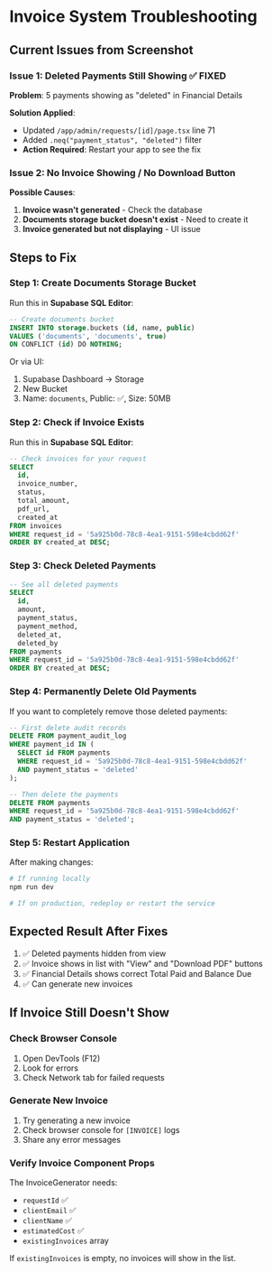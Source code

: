 # Invoice System Troubleshooting

## Current Issues from Screenshot

### Issue 1: Deleted Payments Still Showing ✅ FIXED
**Problem**: 5 payments showing as "deleted" in Financial Details

**Solution Applied**:
- Updated `/app/admin/requests/[id]/page.tsx` line 71
- Added `.neq("payment_status", "deleted")` filter
- **Action Required**: Restart your app to see the fix

### Issue 2: No Invoice Showing / No Download Button
**Possible Causes**:

1. **Invoice wasn't generated** - Check the database
2. **Documents storage bucket doesn't exist** - Need to create it
3. **Invoice generated but not displaying** - UI issue

## Steps to Fix

### Step 1: Create Documents Storage Bucket

Run this in **Supabase SQL Editor**:

```sql
-- Create documents bucket
INSERT INTO storage.buckets (id, name, public)
VALUES ('documents', 'documents', true)
ON CONFLICT (id) DO NOTHING;
```

Or via UI:
1. Supabase Dashboard → Storage
2. New Bucket
3. Name: `documents`, Public: ✅, Size: 50MB

### Step 2: Check if Invoice Exists

Run this in **Supabase SQL Editor**:

```sql
-- Check invoices for your request
SELECT
  id,
  invoice_number,
  status,
  total_amount,
  pdf_url,
  created_at
FROM invoices
WHERE request_id = '5a925b0d-78c8-4ea1-9151-598e4cbdd62f'
ORDER BY created_at DESC;
```

### Step 3: Check Deleted Payments

```sql
-- See all deleted payments
SELECT
  id,
  amount,
  payment_status,
  payment_method,
  deleted_at,
  deleted_by
FROM payments
WHERE request_id = '5a925b0d-78c8-4ea1-9151-598e4cbdd62f'
ORDER BY created_at DESC;
```

### Step 4: Permanently Delete Old Payments

If you want to completely remove those deleted payments:

```sql
-- First delete audit records
DELETE FROM payment_audit_log
WHERE payment_id IN (
  SELECT id FROM payments
  WHERE request_id = '5a925b0d-78c8-4ea1-9151-598e4cbdd62f'
  AND payment_status = 'deleted'
);

-- Then delete the payments
DELETE FROM payments
WHERE request_id = '5a925b0d-78c8-4ea1-9151-598e4cbdd62f'
AND payment_status = 'deleted';
```

### Step 5: Restart Application

After making changes:
```bash
# If running locally
npm run dev

# If on production, redeploy or restart the service
```

## Expected Result After Fixes

1. ✅ Deleted payments hidden from view
2. ✅ Invoice shows in list with "View" and "Download PDF" buttons
3. ✅ Financial Details shows correct Total Paid and Balance Due
4. ✅ Can generate new invoices

## If Invoice Still Doesn't Show

### Check Browser Console
1. Open DevTools (F12)
2. Look for errors
3. Check Network tab for failed requests

### Generate New Invoice
1. Try generating a new invoice
2. Check browser console for `[INVOICE]` logs
3. Share any error messages

### Verify Invoice Component Props
The InvoiceGenerator needs:
- `requestId` ✅
- `clientEmail` ✅
- `clientName` ✅
- `estimatedCost` ✅
- `existingInvoices` array

If `existingInvoices` is empty, no invoices will show in the list.
